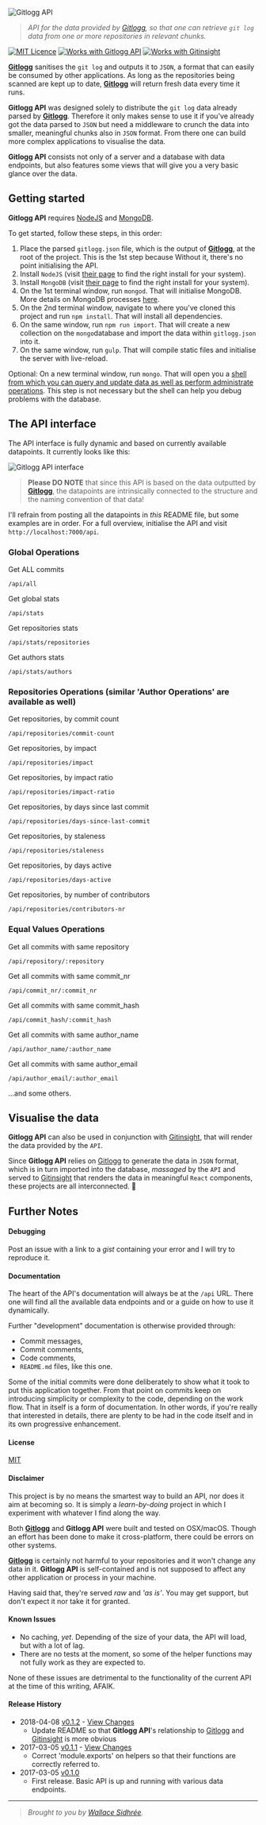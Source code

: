 ![Gitlogg API](https://raw.githubusercontent.com/dreamyguy/gitlogg-api/master/docs/gitlogg-api-icon-github_wide.png "API for Gitlogg, so that one can retrieve 'git log' data from one or more repositories in relevant chunks")

> _API for the data provided by [Gitlogg][4], so that one can retrieve `git log` data from one or more repositories in relevant chunks._

[![MIT Licence](https://img.shields.io/badge/license-MIT-blue.svg)](https://github.com/dreamyguy/gitlogg/blob/master/LICENSE) [![Works with Gitlogg API](https://img.shields.io/badge/works_with-gitlogg--api-89336e.svg)](https://github.com/dreamyguy/gitlogg-api) [![Works with Gitinsight](https://img.shields.io/badge/works_with-gitinsight-89336e.svg)](https://github.com/dreamyguy/gitinsight)

[**Gitlogg**][4] sanitises the `git log` and outputs it to `JSON`, a format that can easily be consumed by other applications. As long as the repositories being scanned are kept up to date, [**Gitlogg**][4] will return fresh data every time it runs.

**Gitlogg API** was designed solely to distribute the `git log` data already parsed by [**Gitlogg**][4]. Therefore it only makes sense to use it if you've already got the data parsed to `JSON` but need a middleware to crunch the data into smaller, meaningful chunks also in `JSON` format. From there one can build more complex applications to visualise the data.

**Gitlogg API** consists not only of a server and a database with data endpoints, but also features some views that will give you a very basic glance over the data.

## Getting started

**Gitlogg API** requires [NodeJS][2] and [MongoDB][3].

To get started, follow these steps, in this order:

1. Place the parsed `gitlogg.json` file, which is the output of [**Gitlogg**][4], at the root of the project. This is the 1st step because Without it, there's no point initialising the API.
2. Install `NodeJS` (visit [their page][2] to find the right install for your system).
3. Install `MongoDB` (visit [their page][3] to find the right install for your system).
4. On the 1st terminal window, run `mongod`. That will initialise MongoDB. More details on MongoDB processes [here](https://docs.mongodb.com/manual/tutorial/manage-mongodb-processes/).
5. On the 2nd terminal window, navigate to where you've cloned this project and run `npm install`. That will install all dependencies.
6. On the same window, run `npm run import`. That will create a new collection on the `mongo`database and import the data within `gitlogg.json` into it.
7. On the same window, run `gulp`. That will compile static files and initialise the server with live-reload.

Optional: On a new terminal window, run `mongo`. That will open you a [shell from which you can query and update data as well as perform administrate operations](https://docs.mongodb.com/manual/mongo/). This step is not necessary but the shell can help you debug problems with the database.

## The API interface

The API interface is fully dynamic and based on currently available datapoints. It currently looks like this:

![Gitlogg API interface](https://raw.githubusercontent.com/dreamyguy/gitlogg-api/master/docs/gitlogg-api_interface.png "Gitlogg API interface")

> **Please DO NOTE** that since this API is based on the data outputted by [**Gitlogg**][4], the datapoints are intrinsically connected to the structure and the naming convention of that data!

I'll refrain from posting all the datapoints in _this_ README file, but some examples are in order. For a full overview, initialise the API and visit `http://localhost:7000/api`.

### Global Operations

Get ALL commits

    /api/all

Get global stats

    /api/stats

Get repositories stats

    /api/stats/repositories

Get authors stats

    /api/stats/authors

### Repositories Operations (similar 'Author Operations' are available as well)

Get repositories, by commit count

    /api/repositories/commit-count

Get repositories, by impact

    /api/repositories/impact

Get repositories, by impact ratio

    /api/repositories/impact-ratio

Get repositories, by days since last commit

    /api/repositories/days-since-last-commit

Get repositories, by staleness

    /api/repositories/staleness

Get repositories, by days active

    /api/repositories/days-active

Get repositories, by number of contributors

    /api/repositories/contributors-nr

### Equal Values Operations

Get all commits with same repository

    /api/repository/:repository

Get all commits with same commit_nr

    /api/commit_nr/:commit_nr

Get all commits with same commit_hash

    /api/commit_hash/:commit_hash

Get all commits with same author_name

    /api/author_name/:author_name

Get all commits with same author_email

    /api/author_email/:author_email

...and some others.

## Visualise the data

**Gitlogg API** can also be used in conjunction with [Gitinsight][5], that will render the data provided by the `API`.

Since **Gitlogg API** relies on [Gitlogg][4] to generate the data in `JSON` format, which is in turn imported into the database, _massaged_ by the `API` and served to [Gitinsight][5] that renders the data in meaningful `React` components, these projects are all interconnected. :revolving_hearts:

## Further Notes

#### Debugging

Post an issue with a link to a _gist_ containing your error and I will try to reproduce it.

#### Documentation

The heart of the API's documentation will always be at the `/api` URL. There one will find all the available data endpoints and or a guide on how to use it dynamically.

Further "development" documentation is otherwise provided through:

* Commit messages,
* Commit comments,
* Code comments,
* `README.md` files, like this one.

Some of the initial commits were done deliberately to show what it took to put this application together. From that point on commits keep on introducing simplicity or complexity to the code, depending on the work flow. That in itself is a form of documentation. In other words, if you're really that interested in details, there are plenty to be had in the code itself and in its own progressive enhancement.

#### License

[MIT](LICENSE)

#### Disclaimer

This project is by no means the smartest way to build an API, nor does it aim at becoming so. It is simply a _learn-by-doing_ project in which I experiment with whatever I find along the way.

Both [**Gitlogg**][4] and **Gitlogg API** were built and tested on OSX/macOS. Though an effort has been done to make it cross-platform, there could be errors on other systems.

[**Gitlogg**][4] is certainly not harmful to your repositories and it won't change any data in it.
**Gitlogg API** is self-contained and is not supposed to affect any other application or process in your machine.

Having said that, they're served _raw_ and _'as is'_. You may get support, but don't expect it nor take it for granted.

#### Known Issues

* No caching, _yet_. Depending of the size of your data, the API will load, but with a lot of lag.
* There are no tests at the moment, so some of the helper functions may not fully work as they are expected to.

None of these issues are detrimental to the functionality of the current API at the time of this writing, AFAIK.

#### Release History

* 2018-04-08   [v0.1.2](https://github.com/dreamyguy/gitlogg-api/tree/v0.1.2) - [View Changes](https://github.com/dreamyguy/gitlogg-api/compare/v0.1.1...v0.1.2)
  * Update README so that **Gitlogg API**'s relationship to [Gitlogg][4] and [Gitinsight][5] is more obvious
* 2017-03-05   [v0.1.1](https://github.com/dreamyguy/gitlogg-api/tree/v0.1.1) - [View Changes](https://github.com/dreamyguy/gitlogg-api/compare/v0.1.0...v0.1.1)
  * Correct 'module.exports' on helpers so that their functions are correctly referred to.
* 2017-03-05   [v0.1.0](https://github.com/dreamyguy/gitlogg-api/tree/v0.1.0)
  * First release. Basic API is up and running with various data endpoints.

-------------

> _Brought to you by [Wallace Sidhrée][1]._

  [1]: http://sidhree.com/ "Wallace Sidhrée"
  [2]: https://nodejs.org/en/ "NodeJS"
  [3]: https://www.mongodb.com/ "MongoDB"
  [4]: https://github.com/dreamyguy/gitlogg "Gitlogg"
  [5]: https://github.com/dreamyguy/gitinsight "Gitinsight"
